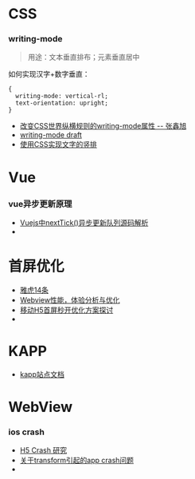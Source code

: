 # CSS

### writing-mode

> 用途：文本垂直排布；元素垂直居中

如何实现汉字+数字垂直：

```
{
  writing-mode: vertical-rl;
  text-orientation: upright;
}
```

+ [改变CSS世界纵横规则的writing-mode属性 -- 张鑫旭](https://www.zhangxinxu.com/wordpress/2016/04/css-writing-mode/)
+ [writing-mode draft](https://drafts.csswg.org/css-writing-modes-3/)
+ [使用CSS实现文字的竖排](https://blog.csdn.net/wuyou1336/article/details/53414074)




# Vue

### vue异步更新原理

+ [Vuejs中nextTick()异步更新队列源码解析](https://blog.csdn.net/u010014658/article/details/72510305)
+ ​


# 首屏优化

+ [雅虎14条](https://stevesouders.com/hpws/rules.php)
+ [Webview性能，体验分析与优化](https://tech.meituan.com/WebViewPerf.html)
+ [移动H5首屏秒开优化方案探讨](https://blog.cnbang.net/tech/3477/)
+ ​





# KAPP

+ [kapp站点文档](http://kapp-kl.netease.com/)




# WebView

### ios crash

+ [H5 Crash 研究](https://www.barretlee.com/blog/2016/05/30/h5-crash-research/)
+ [关于transform引起的app crash问题](https://github.com/kaola-fed/blog/issues/123)
+ ​